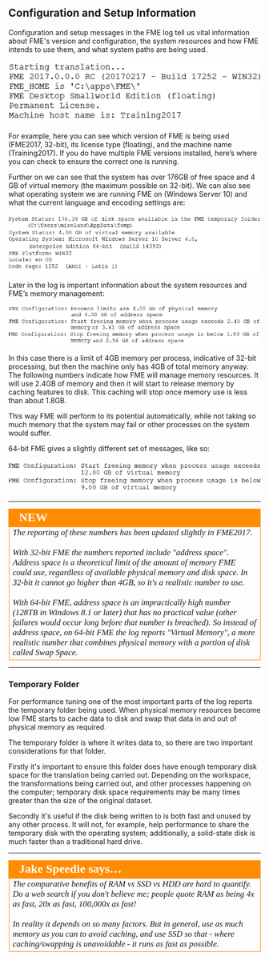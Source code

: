 ## Configuration and Setup Information ##

Configuration and setup messages in the FME log tell us vital information about FME's version and configuration, the system resources and how FME intends to use them, and what system paths are being used.

![](./Images/Img2.004.LogConfigSection.png)

For example, here you can see which version of FME is being used (FME2017, 32-bit), its license type (floating), and the machine name (Training2017). If you do have multiple FME versions installed, here’s where you can check to ensure the correct one is running.

Further on we can see that the system has over 176GB of free space and 4 GB of virtual memory (the maximum possible on 32-bit). We can also see what operating system we are running FME on (Windows Server 10) and what the current language and encoding settings are:

![](./Images/Img2.005.LogConfigSection2.png)


Later in the log is important information about the system resources and FME’s memory management:

![](./Images/Img2.006.LogConfigSection3.png)

In this case there is a limit of 4GB memory per process, indicative of 32-bit processing, but then the machine only has 4GB of total memory anyway. The following numbers indicate how FME will manage memory resources. It will use 2.4GB of memory and then it will start to release memory by caching features to disk. This caching will stop once memory use is less than about 1.8GB.

This way FME will perform to its potential automatically, while not taking so much memory that the system may fail or other processes on the system would suffer.

64-bit FME gives a slightly different set of messages, like so:

![](./Images/Img2.007.LogConfigSection3-64bit.png)

---

<!--New Section--> 

<table style="border-spacing: 0px">
<tr>
<td style="vertical-align:middle;background-color:darkorange;border: 2px solid darkorange">
<i class="fa fa-bolt fa-lg fa-pull-left fa-fw" style="color:white;padding-right: 12px;vertical-align:text-top"></i>
<span style="color:white;font-size:x-large;font-weight: bold;font-family:serif">NEW</span>
</td>
</tr>

<tr>
<td style="border: 1px solid darkorange">
<span style="font-family:serif; font-style:italic; font-size:larger">
The reporting of these numbers has been updated slightly in FME2017. 
<br><br>With 32-bit FME the numbers reported include "address space". Address space is a theoretical limit of the amount of memory FME could use, regardless of available physical memory and disk space. In 32-bit it cannot go higher than 4GB, so it's a realistic number to use.
<br><br>With 64-bit FME, address space is an impractically high number (128TB in Windows 8.1 or later) that has no practical value (other failures would occur long before that number is breached). So instead of address space, on 64-bit FME the log reports "Virtual Memory", a more realistic number that combines physical memory with a portion of disk called Swap Space.
</span>
</td>
</tr>
</table>

---

### Temporary Folder ###

For performance tuning one of the most important parts of the log reports the temporary folder being used. When physical memory resources become low FME starts to cache data to disk and swap that data in and out of physical memory as required.

The temporary folder is where it writes data to, so there are two important considerations for that folder.

Firstly it's important to ensure this folder does have enough temporary disk space for the translation being carried out. Depending on the workspace, the transformations being carried out, and other processes happening on the computer; temporary disk space requirements may be many times greater than the size of the original dataset.

Secondly it's useful if the disk being written to is both fast and unused by any other process. It will not, for example, help performance to share the temporary disk with the operating system; additionally, a solid-state disk is much faster than a traditional hard drive.

---

<!--Person X Says Section-->
<!--Jake Speedie is the representative for this chapter-->

<table style="border-spacing: 0px">
<tr>
<td style="vertical-align:middle;background-color:darkorange;border: 2px solid darkorange">
<i class="fa fa-quote-left fa-lg fa-pull-left fa-fw" style="color:white;padding-right: 12px;vertical-align:text-top"></i>
<span style="color:white;font-size:x-large;font-weight: bold;font-family:serif">Jake Speedie says…</span>
</td>
</tr>

<tr>
<td style="border: 1px solid darkorange">
<span style="font-family:serif; font-style:italic; font-size:larger">
The comparative benefits of RAM vs SSD vs HDD are hard to quantify. Do a web search if you don't believe me; people quote RAM as being 4x as fast, 20x as fast, 100,000x as fast! 
<br><br>In reality it depends on so many factors. But in general, use as much memory as you can to avoid caching, and use SSD so that - where caching/swapping is unavoidable - it runs as fast as possible.
</span>
</td>
</tr>
</table>
